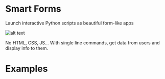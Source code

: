# Smart Forms
Launch interactive Python scripts as beautiful form-like apps

![alt text]("C:\Users\gabry\Downloads\ezgif.com-video-to-gif.gif")

No HTML, CSS, JS... With single line commands, get data from users and display info to them.


# Examples 

